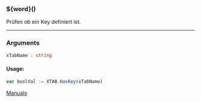 ﻿### ${word}()
Prüfen ob ein Key definiert ist.

----

### Arguments
```ts
xTabName : string
```
#### Usage:
```ts
var boolVal := XTAB.HasKey(xTabName)
```

[Manuals](https://manuals.opacc.ch/docs/doku2401/F-Script/ScriptBlockFunc.XTAB.HasKey.html)
